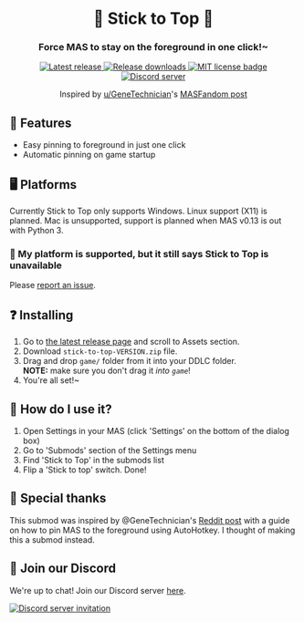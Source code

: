 <p align="center">
	<!-- If you have a submod banner, you can use an image here. -->
	<!-- <img src="doc/Banner.png" width="360" height="200"> -->
	<h1 align="center">📌 Stick to Top 📌</h1>
	<h3 align="center">Force MAS to stay on the foreground in one click!~</h3>
</p>

<!-- Below are badges and links that you can adjust to your needs.
	Most of them use shields.io, so you can make your own ones easily too.
	Replace friends-of-monika with your Github username and mas-stick-to-top with
	your repository name. -->
<p align="center">
	<!-- Latest release version of your submod. -->
	<a href="https://github.com/friends-of-monika/mas-stick-to-top/releases/latest">
		<img alt="Latest release" src="https://img.shields.io/github/v/release/friends-of-monika/mas-stick-to-top">
	</a>
	<!-- Total downloads count of your submod releases. -->
	<a href="https://github.com/friends-of-monika/mas-stick-to-top/releases">
		<img alt="Release downloads" src="https://img.shields.io/github/downloads/friends-of-monika/mas-stick-to-top/total">
	</a>
	<!-- License of your submod. If you don't know what that is, you likely don't need it at all. -->
	<a href="https://github.com/friends-of-monika/mas-stick-to-top/blob/main/LICENSE.txt">
		<img alt="MIT license badge" src="https://img.shields.io/github/license/friends-of-monika/mas-stick-to-top">
	</a>
	<!-- Your Discord server invite link & badge.
		For the badge to display, go to your server settings > Widget > copy ID and replace
		YOUR_DISCORD_SERVER_ID with it. -->
	<a href="https://mon.icu/discord">
		<img alt="Discord server" src="https://discordapp.com/api/guilds/1029849988953546802/widget.png?style=shield">
	</a>
	<!-- If you have Ko-Fi, you can use the code from the link here. -->
	<!-- <a href="https://ko-fi.com/YOUR_KOFI_CODE">
		<img alt="Ko-fi badge" src="https://ko-fi.com/img/githubbutton_sm.svg" height="20">
	</a> -->
</p>

<p align="center">
	Inspired by <a href="https://reddit.com/u/GeneTechnician">u/GeneTechnician</a>'s
	<a href="https://www.reddit.com/r/MASFandom/comments/1hsuc2d/a_quick_tutorial_on_how_to_make_monika_stay_on">MASFandom post</a>
</p>

<!-- Nice features section to highlight key things. -->
## 🌟 Features

* Easy pinning to foreground in just one click
* Automatic pinning on game startup

## 🖥️ Platforms

Currently Stick to Top only supports Windows. Linux support (X11) is planned.
Mac is unsupported, support is planned when MAS v0.13 is out with Python 3.

### 🤔 My platform is supported, but it still says Stick to Top is unavailable

Please [report an issue](https://github.com/friends-of-monika/mas-stick-to-top/issues/new).

<!-- If you want to show off screenshots, you can put them in 'doc/screenshots'
	and reference them here. This is basically an HTML table with two columns. -->
<!-- ## 🖼️ Screenshots

<details>
	<summary>Click here to see all screenshots...</summary>
	<table>
		<tr>
			<td><img src="doc/screenshots/Screenshot0.png" alt="GUI example"></td>
			<td><img src="doc/screenshots/Screenshot1.png" alt="Topics overview"></td>
		</tr>
		<tr>
			<td><img src="doc/screenshots/Screenshot2.png" alt="Speech saving"></td>
			<td><img src="doc/screenshots/Screenshot3.png" alt="Generating topic"></td>
		</tr>
	</table>
</details> -->

<!-- Generic installation guide that works for .zip packages built by scripts of this template. -->
## ❓ Installing

1. Go to [the latest release page](https://github.com/friends-of-monika/mas-stick-to-top)
   and scroll to Assets section.
2. Download `stick-to-top-VERSION.zip` file.
3. Drag and drop `game/` folder from it into your DDLC folder. <br>
   **NOTE:** make sure you don't drag it *into `game`*!
4. You're all set!~

## 🤔 How do I use it?

1. Open Settings in your MAS (click 'Settings' on the bottom of the dialog box)
2. Go to 'Submods' section of the Settings menu
3. Find 'Stick to Top' in the submods list
4. Flip a 'Stick to top' switch. Done!

<!-- If you want, you can add this nice special thanks section. -->
## 🏅 Special thanks

This submod was inspired by @GeneTechnician's [Reddit post](https://www.reddit.com/r/MASFandom/comments/1hsuc2d/a_quick_tutorial_on_how_to_make_monika_stay_on)
with a guide on how to pin MAS to the foreground using AutoHotkey. I thought of
making this a submod instead.

## 💬 Join our Discord

We're up to chat! Join our Discord server [here](https://mon.icu/discord).

[![Discord server invitation](https://discordapp.com/api/guilds/1029849988953546802/widget.png?style=banner3)](https://mon.icu/discord)
